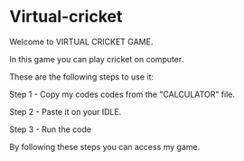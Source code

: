 # Virtual-cricket
Welcome to VIRTUAL CRICKET GAME.

In this game you can play cricket on computer.

These are the following steps to use it:

Step 1 - Copy my codes codes from the "CALCULATOR" file.

Step 2 - Paste it on your IDLE.

Step 3 - Run the code

By following these steps you can access my game.
